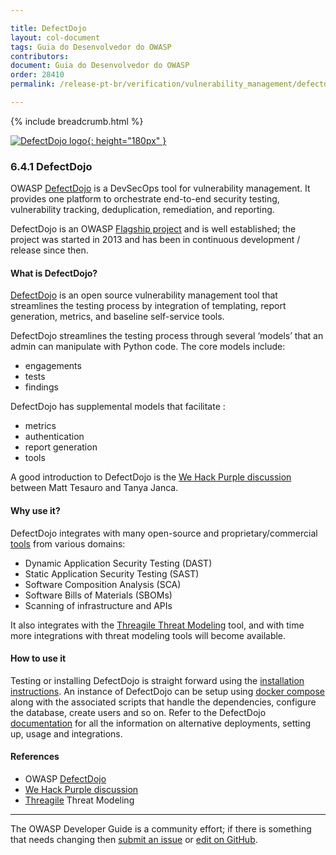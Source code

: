 ```yaml
---

title: DefectDojo
layout: col-document
tags: Guia do Desenvolvedor do OWASP
contributors:
document: Guia do Desenvolvedor do OWASP
order: 28410
permalink: /release-pt-br/verification/vulnerability_management/defectdojo/

---
```


{% include breadcrumb.html %}

[![DefectDojo logo](../../../../assets/images/logos/defectdojo.png "OWASP DefectDojo"){: height="180px" }][defectdojo]

### 6.4.1 DefectDojo

OWASP [DefectDojo][defectdojo] is a DevSecOps tool for vulnerability management.
It provides one platform to orchestrate end-to-end security testing, vulnerability tracking,
deduplication, remediation, and reporting.

DefectDojo is an OWASP [Flagship project][defectdojo-project] and is well established;
the project was started in 2013 and has been in continuous development / release since then.

#### What is DefectDojo?

[DefectDojo][defectdojo] is an open source vulnerability management tool that streamlines the testing process
by integration of templating, report generation, metrics, and baseline self-service tools.

DefectDojo streamlines the testing process through several ‘models’ that an admin can manipulate with Python code.
The core models include:

* engagements
* tests
* findings

DefectDojo has supplemental models that facilitate :

* metrics
* authentication
* report generation
* tools

A good introduction to DefectDojo is the [We Hack Purple discussion][purple] between Matt Tesauro and Tanya Janca.

#### Why use it?

DefectDojo integrates with many open-source and proprietary/commercial [tools][defectdojo-tools] from various domains:

* Dynamic Application Security Testing (DAST)
* Static Application Security Testing (SAST)
* Software Composition Analysis (SCA)
* Software Bills of Materials (SBOMs)
* Scanning of infrastructure and APIs

It also integrates with the [Threagile Threat Modeling][threagile] tool,
and with time more integrations with threat modeling tools will become available.

#### How to use it

Testing or installing DefectDojo is straight forward using the [installation instructions][defectdojo-install].
An instance of DefectDojo can be setup using [docker compose][defectdojo-docker] along with the associated scripts
that handle the dependencies, configure the database, create users and so on.
Refer to the DefectDojo [documentation][defectdojo-docs] for all the information on alternative deployments,
setting up, usage and integrations.

#### References

* OWASP [DefectDojo][defectdojo]
* [We Hack Purple discussion][purple]
* [Threagile][threagile] Threat Modeling

----

The OWASP Developer Guide is a community effort; if there is something that needs changing
then [submit an issue][issue080401] or [edit on GitHub][edit080401].

[defectdojo]: https://www.defectdojo.com/
[defectdojo-docs]: https://defectdojo.github.io/django-DefectDojo/
[defectdojo-docker]: https://github.com/DefectDojo/django-DefectDojo/blob/dev/readme-docs/DOCKER.md
[defectdojo-install]: https://docs.defectdojo.com/en/about_defectdojo/new_user_checklist/
[defectdojo-project]: https://owasp.org/www-project-defectdojo/
[defectdojo-tools]: https://www.defectdojo.com/integrations
[edit080401]: https://github.com/OWASP/www-project-developer-guide/blob/main/draft/08-verification/04-vulnerability-management/01-defectdojo.md
[issue080401]: https://github.com/OWASP/www-project-developer-guide/issues/new?labels=content&template=request.md&title=Update:%2008-verification/04-vulnerability-management/01-defectdojo
[purple]: https://www.youtube.com/watch?v=FMUrL3Jzmzg
[threagile]: https://threagile.io

